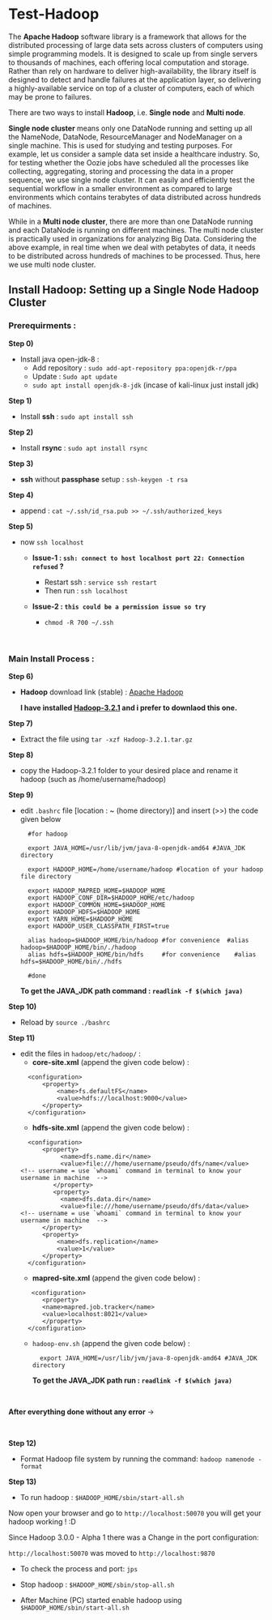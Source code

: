 # Test-Hadoop

The **Apache Hadoop** software library is a framework that allows for the distributed processing of large data sets across clusters of computers using simple programming models. It is designed to scale up from single servers to thousands of machines, each offering local computation and storage. Rather than rely on hardware to deliver high-availability, the library itself is designed to detect and handle failures at the application layer, so delivering a highly-available service on top of a cluster of computers, each of which may be prone to failures.



There are two ways to install **Hadoop**, i.e. **Single node** and **Multi node**.

**Single node cluster** means only one DataNode running and setting up all the NameNode, DataNode, ResourceManager and NodeManager on a single machine. This is used for studying and testing purposes. For example, let us consider a sample data set inside a healthcare industry. So, for testing whether the Oozie jobs have scheduled all the processes like collecting, aggregating, storing and processing the data in a proper sequence, we use single node cluster. It can easily and efficiently test the sequential workflow in a smaller environment as compared to large environments which contains terabytes of data distributed across hundreds of machines. 

While in a **Multi node cluster**, there are more than one DataNode running and each DataNode is running on different machines. The multi node cluster is practically used in organizations for analyzing Big Data. Considering the above example, in real time when we deal with petabytes of data, it needs to be distributed across hundreds of machines to be processed. Thus, here we use multi node cluster.

## Install Hadoop: Setting up a Single Node Hadoop Cluster

### Prerequirments :

**Step 0)** 

 - Install java open-jdk-8 :
   - Add repository :  `sudo add-apt-repository ppa:openjdk-r/ppa` 
   - Update : `Sudo apt update`
   - `sudo apt install openjdk-8-jdk` (incase of kali-linux just install jdk)

**Step 1)** 
- Install **ssh** : `sudo apt install ssh` <br>
  
**Step 2)**
- Install **rsync** : `sudo apt install rsync`<br>

**Step 3)**

- **ssh** without **passphase** setup : `ssh-keygen -t rsa`<br>

**Step 4)**

- append : `cat ~/.ssh/id_rsa.pub >> ~/.ssh/authorized_keys`<br>

**Step 5)**

- now `ssh localhost` <br>

    - **Issue-1 : `ssh: connect to host localhost port 22: Connection refused` ?**<br>
    
      - Restart ssh :  `service ssh restart` <br>
      - Then run :  `ssh localhost`<br>
  
    - **Issue-2 :  `this could be a permission issue so try`** 
      - `chmod -R 700 ~/.ssh`

<br>

### Main Install Process :

**Step 6)**

  - **Hadoop** download link (stable) :
    [Apache Hadoop](https://archive.apache.org/dist/hadoop/core/)

    **I have installed [Hadoop-3.2.1](https://archive.apache.org/dist/hadoop/core/stable2/hadoop-3.2.1.tar.gz) and i prefer to downlaod this one.**

**Step 7)**

- Extract the file using `tar -xzf Hadoop-3.2.1.tar.gz`

**Step 8)**

- copy the Hadoop-3.2.1 folder to your desired place and rename it hadoop (such as /home/username/hadoop)

**Step 9)**

- edit ``.bashrc`` file [location : ~ (home directory)] and insert (>>) the code given below

    > 
        #for hadoop

        export JAVA_HOME=/usr/lib/jvm/java-8-openjdk-amd64 #JAVA_JDK directory
        
        export HADOOP_HOME=/home/username/hadoop #location of your hadoop file directory

        export HADOOP_MAPRED_HOME=$HADOOP_HOME
        export HADOOP_CONF_DIR=$HADOOP_HOME/etc/hadoop
        export HADOOP_COMMON_HOME=$HADOOP_HOME
        export HADOOP_HDFS=$HADOOP_HOME
        export YARN_HOME=$HADOOP_HOME
        export HADOOP_USER_CLASSPATH_FIRST=true

        alias hadoop=$HADOOP_HOME/bin/hadoop #for convenience  #alias hadoop=$HADOOP_HOME/bin/./hadoop
        alias hdfs=$HADOOP_HOME/bin/hdfs     #for convenience    #alias hdfs=$HADOOP_HOME/bin/./hdfs

        #done


    **To get the JAVA_JDK path command : `readlink -f $(which java)`**

**Step 10)**

- Reload by `source ./bashrc`

**Step 11)**

- edit the files in `hadoop/etc/hadoop/` :
    - **core-site.xml** (append the given code below) :
    > 
        <configuration>
            <property>
                <name>fs.defaultFS</name>
                <value>hdfs://localhost:9000</value>
            </property>
        </configuration>

    - **hdfs-site.xml** (append the given code below) :
    >
        <configuration>
            <property>
                 <name>dfs.name.dir</name>
                 <value>file:///home/username/pseudo/dfs/name</value>  <!-- username = use `whoami` command in terminal to know your username in machine  -->
               </property>
               <property>
                 <name>dfs.data.dir</name>
                 <value>file:///home/username/pseudo/dfs/data</value>  <!-- username = use `whoami` command in terminal to know your username in machine  -->
            </property>
            <property>
                <name>dfs.replication</name>
                <value>1</value>
            </property>
        </configuration>

    - **mapred-site.xml** (append the given code below) :
    > 
         <configuration>
            <property>
            <name>mapred.job.tracker</name>
            <value>localhost:8021</value>
            </property>
        </configuration>

    - ``hadoop-env.sh`` (append the given code below) :
        > 
            export JAVA_HOME=/usr/lib/jvm/java-8-openjdk-amd64 #JAVA_JDK directory
    
        **To get the JAVA_JDK path run : `readlink -f $(which java)`**

<br>

**After everything done without any error** -> 

<br>

**Step 12)**

- Format Hadoop file system by running the command: `hadoop namenode -format` 

**Step 13)**

- To run hadoop : `$HADOOP_HOME/sbin/start-all.sh`

Now open your browser and go to `http://localhost:50070` you will get your hadoop working ! :D 


Since Hadoop 3.0.0 - Alpha 1 there was a Change in the port configuration:

`http://localhost:50070` was moved to `http://localhost:9870`

- To check the process and port: `jps`

- Stop hadoop : ``$HADOOP_HOME/sbin/stop-all.sh``

- After Machine (PC) started enable hadoop using ``$HADOOP_HOME/sbin/start-all.sh``

